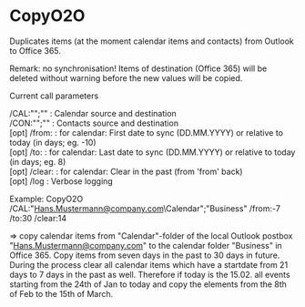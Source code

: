 # CopyO2O
Duplicates items (at the moment calendar items and contacts) from Outlook to Office 365.

Remark: no synchronisation! Items of destination (Office 365) will be deleted without warning before the new values will be copied.

Current call parameters

/CAL:"<source>";"<destination>" : Calendar source and destination  
/CON:"<source>";"<destination>" : Contacts source and destination  
[opt] /from:<date>              : for calendar: First date to sync (DD.MM.YYYY) or relative to today (in days; eg. -10)  
[opt] /to:<date>                : for calendar: Last date to sync (DD.MM.YYYY) or relative to today (in days; eg. 8)  
[opt] /clear:<days>             : for calendar: Clear <days> in the past (from 'from' back)  
[opt] /log                      : Verbose logging

Example: CopyO2O /CAL:"Hans.Mustermann@company.com\Calendar";"Business" /from:-7 /to:30 /clear:14

=> copy calendar items from "Calendar"-folder of the local Outlook postbox "Hans.Mustermann@company.com" to the calendar folder "Business" in Office 365. Copy items from seven days in the past to 30 days in future. During the process clear all calendar items which have a startdate from 21 days to 7 days in the past as well.
Therefore if today is the 15.02. all events starting from the 24th of Jan to today and copy the elements from the 8th of Feb to the 15th of March.
